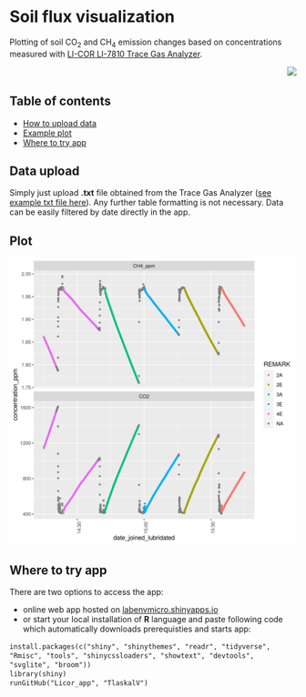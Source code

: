 # Soil flux visualization
Plotting of soil CO<sub>2</sub> and CH<sub>4</sub> emission changes based on concentrations measured with [LI-COR LI-7810 Trace Gas Analyzer](https://www.licor.com/env/products/soil_flux/LI-7810).


<div align="right">
    <img src="/licor.jpg?raw=true" width="300px"</img>
</div>


## Table of contents

* [How to upload data](#data-upload)
* [Example plot](#example-plot)
* [Where to try app](#where-to-try-app)

## Data upload
Simply just upload **.txt** file obtained from the Trace Gas Analyzer ([see example txt file here](https://github.com/Vojczech/Soil_flux_app/blob/master/test_raw_data.csv)). Any further table formatting is not necessary. Data can be easily filtered by date directly in the app.

## Plot

<div align="left">
    <img src="/example_plot.png?raw=true" width="600px"</img>
</div>

## Where to try app

There are two options to access the app:
* online web app hosted on [labenvmicro.shinyapps.io](https://labenvmicro.shinyapps.io/Licor_emissions_app/)
* or start your local installation of **R** language and paste following code which automatically downloads prerequisties and starts app:
```
install.packages(c("shiny", "shinythemes", "readr", "tidyverse", "Rmisc", "tools", "shinycssloaders", "showtext", "devtools", "svglite", "broom"))
library(shiny)
runGitHub("Licor_app", "TlaskalV")
```
